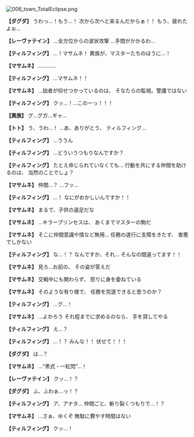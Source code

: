 
![006_town_TotalEclipse.png](../images/backgrounds/006_town_TotalEclipse.png)

**【ダグダ】**
うわっ…！もう…！
次から次へと来るんだからぁ！！
もう、疲れたよぉ…

**【レーヴァテイン】**
…全方位からの波状攻撃
…手間がかかるわ…

**【ティルフィング】**
…！マサムネ！
異族が、マスターたちのほうに…！

**【マサムネ】**
…………

**【ティルフィング】**
…マサムネ！！

**【マサムネ】**
…拙者が仰せつかっているのは、
そなたらの監視。警護ではない

**【ティルフィング】**
クッ…！…このーっ！！！

**【異族】**
グ…グガ…ギャ…

**【トト】**
う、うわ…！
…あ、ありがとう、
ティルフィング…

**【ティルフィング】**
…ううん

**【ティルフィング】**
…どういうつもりなんですか？

**【ティルフィング】**
たとえ命じられていなくても…
行動を共にする仲間を助けるのは、
当然のことでしょ？

**【マサムネ】**
仲間…？
…フッ…

**【ティルフィング】**
…！
なにがおかしいんですか！！

**【マサムネ】**
まるで、子供の遠足だな

**【マサムネ】**
…キラープリンセスは、
あくまでマスターの駒だ

**【マサムネ】**
そこに仲間意識や情など無用…
任務の遂行に支障をきたす、
害悪でしかない

**【ティルフィング】**
な…！？
なんですか、それ…
そんなの間違ってます！！

**【マサムネ】**
見ろ…お前の、
その姿が答えだ

**【マサムネ】**
交戦中にも関わらず、
怒りに身を委ねている

**【マサムネ】**
そのような有り様で、
任務を完遂できると思うのか？

**【ティルフィング】**
…グ…！

**【マサムネ】**
…よかろう
それ程までに求めるのなら、
手を貸してやる

**【ティルフィング】**
え…？

**【ティルフィング】**
…！？
みんな！！
伏せて！！！

**【ダグダ】**
は…？

**【マサムネ】**
…“黒式・一紅閃”…！

**【レーヴァテイン】**
クッ…！？

**【ダグダ】**
ふ、ふわぁ…っ！？

**【ティルフィング】**
ア、アナタ…
仲間ごと、斬り裂くつもりで…！？

**【マサムネ】**
…さぁ、ゆくぞ
無駄に費やす時間はない

**【ティルフィング】**
クッ…！